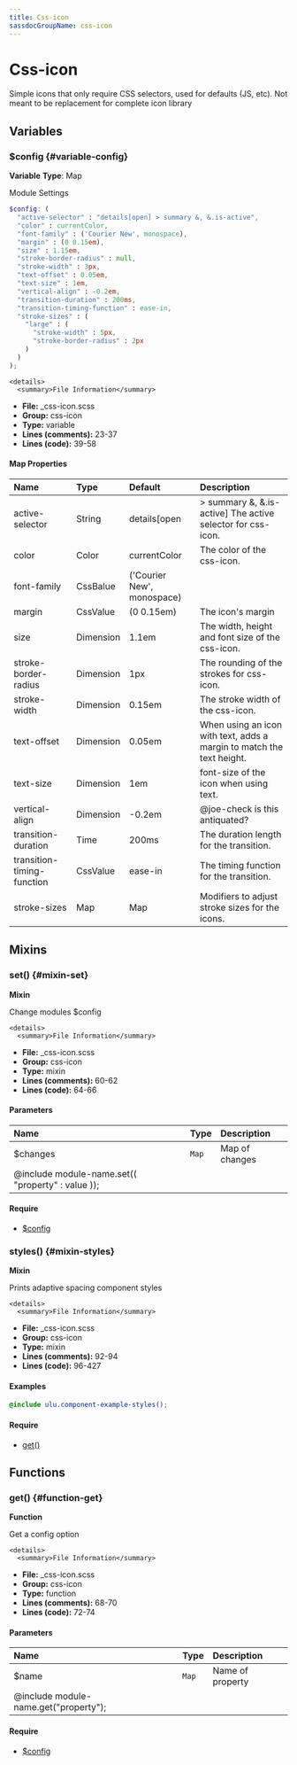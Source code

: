 ```yaml
---
title: Css-icon
sassdocGroupName: css-icon
---
```



# Css-icon

Simple icons that only require CSS selectors, used for defaults (JS, etc). Not meant to be replacement for complete icon library



## Variables




<div class="sassdoc-item-header">

###  $config {#variable-config}

  <div class="sassdoc-item-header__labels">
    <span class="tag tag--primary"><strong>Variable</strong></span> <span class="tag"><strong>Type</strong>: Map</span>
  </div>

</div>

  

Module Settings
    
    

``` scss
$config: (
  "active-selector" : "details[open] > summary &, &.is-active",
  "color" : currentColor,
  "font-family" : ('Courier New', monospace),
  "margin" : (0 0.15em),
  "size" : 1.15em,
  "stroke-border-radius" : null,
  "stroke-width" : 3px,
  "text-offset" : 0.05em,
  "text-size" : 1em,
  "vertical-align" : -0.2em,
  "transition-duration" : 200ms, 
  "transition-timing-function" : ease-in,
  "stroke-sizes" : (
    "large" : (
      "stroke-width" : 5px,
      "stroke-border-radius" : 2px
    )
  )
);
```
  

    <details>
      <summary>File Information</summary>
- **File:** _css-icon.scss
- **Group:** css-icon
- **Type:** variable
- **Lines (comments):** 23-37
- **Lines (code):** 39-58
    </details>
    

#### Map Properties


|Name|Type|Default|Description|
|:--|:--|:--|:--|
|active-selector|String|details[open|> summary &, &.is-active] The active selector for css-icon.|
|color|Color|currentColor|The color of the css-icon.|
|font-family|CssBalue|('Courier New', monospace)||
|margin|CssValue|(0 0.15em)|The icon's margin|
|size|Dimension|1.1em|The width, height and font size of the css-icon.|
|stroke-border-radius|Dimension|1px|The rounding of the strokes for css-icon.|
|stroke-width|Dimension|0.15em|The stroke width of the css-icon.|
|text-offset|Dimension|0.05em|When using an icon with text, adds a margin to match the text height.|
|text-size|Dimension|1em|font-size of the icon when using text.|
|vertical-align|Dimension|-0.2em|@joe-check is this antiquated?|
|transition-duration|Time|200ms|The duration length for the transition.|
|transition-timing-function|CssValue|ease-in|The timing function for the transition.|
|stroke-sizes|Map|Map|Modifiers to adjust stroke sizes for the icons.|

    
  

## Mixins




<div class="sassdoc-item-header">

###  set() {#mixin-set}

  <div class="sassdoc-item-header__labels">
    <span class="tag tag--primary"><strong>Mixin</strong></span>
  </div>

</div>

  

Change modules $config
    
    

    <details>
      <summary>File Information</summary>
- **File:** _css-icon.scss
- **Group:** css-icon
- **Type:** mixin
- **Lines (comments):** 60-62
- **Lines (code):** 64-66
    </details>
    

#### Parameters


|Name|Type|Description|
|:--|:--|:--|
|$changes|`Map`|Map of changes
  @include module-name.set(( "property" : value ));|

    

#### Require

- [$config](/sass/components/accordion/#variable-config)
  


<div class="sassdoc-item-header">

###  styles() {#mixin-styles}

  <div class="sassdoc-item-header__labels">
    <span class="tag tag--primary"><strong>Mixin</strong></span>
  </div>

</div>

  

Prints adaptive spacing component styles
    
    

    <details>
      <summary>File Information</summary>
- **File:** _css-icon.scss
- **Group:** css-icon
- **Type:** mixin
- **Lines (comments):** 92-94
- **Lines (code):** 96-427
    </details>
    

#### Examples

      


``` scss
@include ulu.component-example-styles();
```
  

      

#### Require

- [get()](/sass/components/accordion/#function-get)
  
  

## Functions




<div class="sassdoc-item-header">

###  get() {#function-get}

  <div class="sassdoc-item-header__labels">
    <span class="tag tag--primary"><strong>Function</strong></span>
  </div>

</div>

  

Get a config option
    
    

    <details>
      <summary>File Information</summary>
- **File:** _css-icon.scss
- **Group:** css-icon
- **Type:** function
- **Lines (comments):** 68-70
- **Lines (code):** 72-74
    </details>
    

#### Parameters


|Name|Type|Description|
|:--|:--|:--|
|$name|`Map`|Name of property
  @include module-name.get("property");|

    

#### Require

- [$config](/sass/components/accordion/#variable-config)
  
  
  